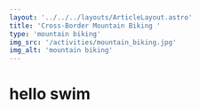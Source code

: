 ```yaml
---
layout: '../../../layouts/ArticleLayout.astro'
title: 'Cross-Border Mountain Biking '
type: 'mountain biking'
img_src: '/activities/mountain_biking.jpg'
img_alt: 'mountain biking'
---
```


# hello swim
